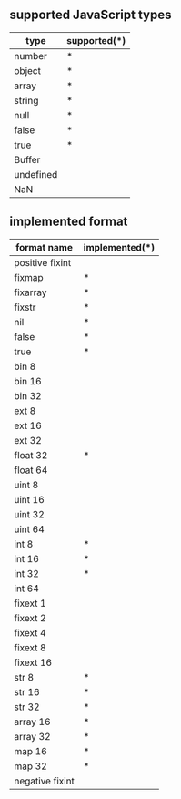 ## supported JavaScript types

type     | supported(*)
-------- | ------------
number   | *
object   | * 
array    | *      
string   | * 
null     | *  
false    | *  
true     | *  
Buffer   |
undefined|     
NaN      |



## implemented format

format name     | implemented(*)
--------------- | ---------------------- 
positive fixint |
fixmap          | * 
fixarray        | * 
fixstr          | * 
nil             | *  
false           | *  
true            | *  
bin 8           |
bin 16          |
bin 32          |
ext 8           |
ext 16          |
ext 32          |
float 32        | *  
float 64        |
uint 8          |
uint 16         |
uint 32         |
uint 64         |
int 8           | *  
int 16          | *  
int 32          | *  
int 64          |
fixext 1        |
fixext 2        |
fixext 4        |
fixext 8        |
fixext 16       |
str 8           | *  
str 16          | *  
str 32          | *  
array 16        | *  
array 32        | *  
map 16          | *  
map 32          | *  
negative fixint |  
